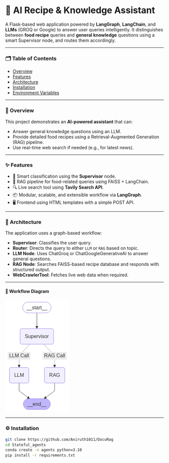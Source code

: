 # 🍳 AI Recipe & Knowledge Assistant

A Flask-based web application powered by **LangGraph**, **LangChain**, and **LLMs** (GROQ or Google) to answer user queries intelligently. It distinguishes between **food recipe** queries and **general knowledge** questions using a smart Supervisor node, and routes them accordingly.

---

### 🗂️ Table of Contents

- [Overview](#overview)
- [Features](#features)
- [Architecture](#architecture)
- [Installation](#installation)
- [Environment Variables](#environment-variables)

---

### 📌 Overview

This project demonstrates an **AI-powered assistant** that can:
- Answer general knowledge questions using an LLM.
- Provide detailed food recipes using a Retrieval-Augmented Generation (RAG) pipeline.
- Use real-time web search if needed (e.g., for latest news).

---

### ✨ Features

- 🧠 Smart classification using the **Supervisor** node.
- 🧾 RAG pipeline for food-related queries using FAISS + LangChain.
- 🔍 Live search tool using **Tavily Search API**.
- 📦 Modular, scalable, and extensible workflow via **LangGraph**.
- 🖥️ Frontend using HTML templates with a simple POST API.

---

### 🧠 Architecture

The application uses a graph-based workflow:

- **Supervisor**: Classifies the user query.
- **Router**: Directs the query to either `LLM` or `RAG` based on topic.
- **LLM Node**: Uses ChatGroq or ChatGoogleGenerativeAI to answer general questions.
- **RAG Node**: Searches FAISS-based recipe database and responds with structured output.
- **WebCrawlerTool**: Fetches live web data when required.

---

#### 🧭 Workflow Diagram

![Workflow](assets/output.png)

---

### ⚙️ Installation

```bash
git clone https://github.com/Aniruth1011/DocuRag 
cd Stateful_agents 
conda create -n agents python=3.10
pip install -r requirements.txt
